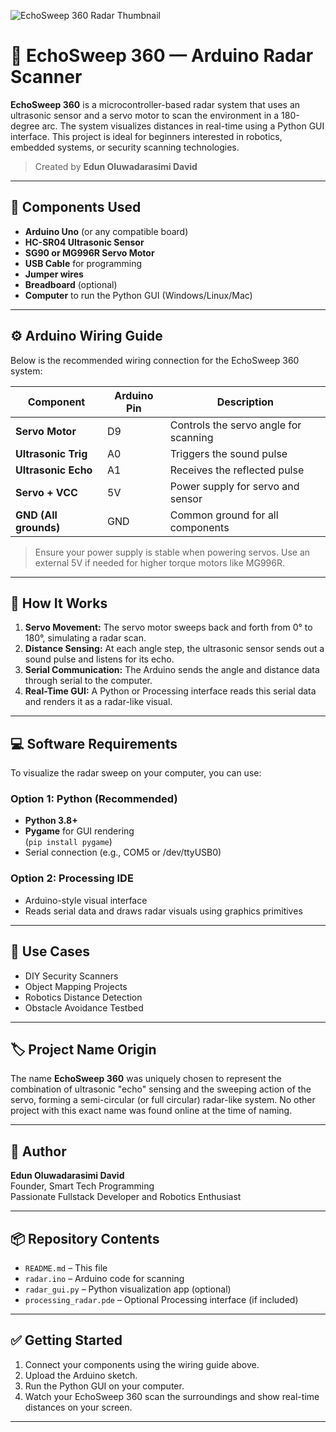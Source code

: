 ![EchoSweep 360 Radar Thumbnail](swep1.jpg)
# 🚀 EchoSweep 360 — Arduino Radar Scanner

**EchoSweep 360** is a microcontroller-based radar system that uses an ultrasonic sensor and a servo motor to scan the environment in a 180-degree arc. The system visualizes distances in real-time using a Python GUI interface. This project is ideal for beginners interested in robotics, embedded systems, or security scanning technologies.

> Created by **Edun Oluwadarasimi David**

---

## 🔧 Components Used

- **Arduino Uno** (or any compatible board)
- **HC-SR04 Ultrasonic Sensor**
- **SG90 or MG996R Servo Motor**
- **USB Cable** for programming
- **Jumper wires**
- **Breadboard** (optional)
- **Computer** to run the Python GUI (Windows/Linux/Mac)

---

## ⚙️ Arduino Wiring Guide

Below is the recommended wiring connection for the EchoSweep 360 system:

| Component            | Arduino Pin     | Description                              |
|---------------------|------------------|------------------------------------------|
| **Servo Motor**      | D9               | Controls the servo angle for scanning    |
| **Ultrasonic Trig**  | A0               | Triggers the sound pulse                 |
| **Ultrasonic Echo**  | A1               | Receives the reflected pulse             |
| **Servo + VCC**      | 5V               | Power supply for servo and sensor        |
| **GND (All grounds)**| GND              | Common ground for all components         |

> Ensure your power supply is stable when powering servos. Use an external 5V if needed for higher torque motors like MG996R.

---

## 🧠 How It Works

1. **Servo Movement:** The servo motor sweeps back and forth from 0° to 180°, simulating a radar scan.
2. **Distance Sensing:** At each angle step, the ultrasonic sensor sends out a sound pulse and listens for its echo.
3. **Serial Communication:** The Arduino sends the angle and distance data through serial to the computer.
4. **Real-Time GUI:** A Python or Processing interface reads this serial data and renders it as a radar-like visual.

---

## 💻 Software Requirements

To visualize the radar sweep on your computer, you can use:

### Option 1: Python (Recommended)
- **Python 3.8+**
- **Pygame** for GUI rendering  
  (`pip install pygame`)
- Serial connection (e.g., COM5 or /dev/ttyUSB0)

### Option 2: Processing IDE
- Arduino-style visual interface
- Reads serial data and draws radar visuals using graphics primitives

---

## 🧪 Use Cases

- DIY Security Scanners
- Object Mapping Projects
- Robotics Distance Detection
- Obstacle Avoidance Testbed

---

## 🏷️ Project Name Origin

The name **EchoSweep 360** was uniquely chosen to represent the combination of ultrasonic "echo" sensing and the sweeping action of the servo, forming a semi-circular (or full circular) radar-like system. No other project with this exact name was found online at the time of naming.

---

## 👤 Author

**Edun Oluwadarasimi David**  
Founder, Smart Tech Programming  
Passionate Fullstack Developer and Robotics Enthusiast

---

## 📦 Repository Contents

- `README.md` – This file
- `radar.ino` – Arduino code for scanning
- `radar_gui.py` – Python visualization app (optional)
- `processing_radar.pde` – Optional Processing interface (if included)

---

## ✅ Getting Started

1. Connect your components using the wiring guide above.
2. Upload the Arduino sketch.
3. Run the Python GUI on your computer.
4. Watch your EchoSweep 360 scan the surroundings and show real-time distances on your screen.

---

